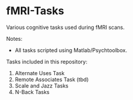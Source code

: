 # fMRI-Tasks
Various cognitive tasks used during fMRI scans.

Notes:
- All tasks scripted using Matlab/Psychtoolbox.

Tasks included in this repository:
1) Alternate Uses Task
2) Remote Associates Task (tbd)
3) Scale and Jazz Tasks
4) N-Back Tasks
